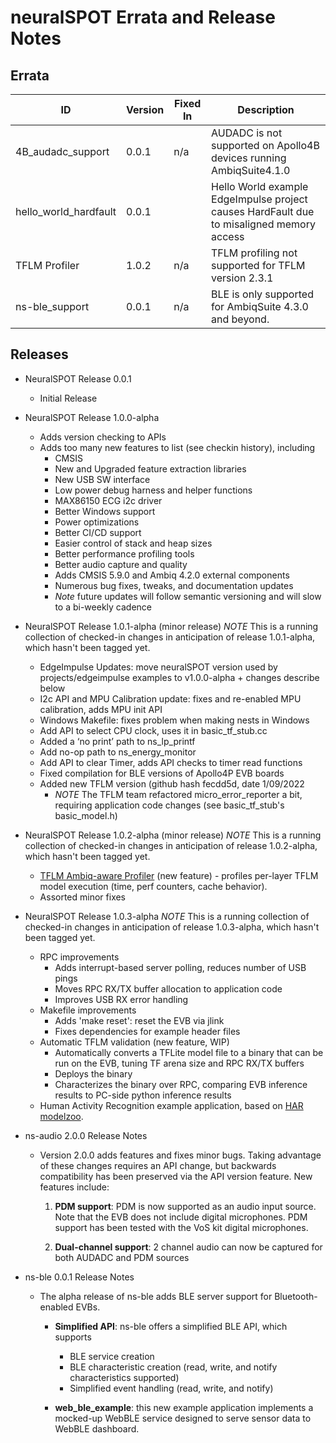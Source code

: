 # neuralSPOT Errata and Release Notes



## Errata

| ID                    | Version | Fixed In | Description                                                  |
| --------------------- | ------- | -------- | ------------------------------------------------------------ |
| 4B_audadc_support     | 0.0.1   | n/a      | AUDADC is not supported on Apollo4B devices running AmbiqSuite4.1.0 |
| hello_world_hardfault | 0.0.1   |          | Hello World example EdgeImpulse project causes HardFault due to misaligned memory access |
| TFLM Profiler         | 1.0.2   | n/a      | TFLM profiling not supported for TFLM version 2.3.1          |
| ns-ble_support        | 0.0.1   | n/a      | BLE is only supported for AmbiqSuite 4.3.0 and beyond.       |



## Releases

- NeuralSPOT Release 0.0.1
  - Initial Release
- NeuralSPOT Release 1.0.0-alpha
  - Adds version checking to APIs
  - Adds too many new features to list (see checkin history), including
    - CMSIS
    - New and Upgraded feature extraction libraries
    - New USB SW interface
    - Low power debug harness and helper functions
    - MAX86150 ECG i2c driver
    - Better Windows support
    - Power optimizations
    - Better CI/CD support
    - Easier control of stack and heap sizes
    - Better performance profiling tools
    - Better audio capture and quality
    - Adds CMSIS 5.9.0 and Ambiq 4.2.0 external components
    - Numerous bug fixes, tweaks, and documentation updates
    - *Note* future updates will follow semantic versioning and will slow to a bi-weekly cadence
- NeuralSPOT Release 1.0.1-alpha (minor release) *NOTE* This is a running collection of checked-in changes in anticipation of release 1.0.1-alpha, which hasn't been tagged yet.
  - EdgeImpulse Updates: move neuralSPOT version used by projects/edgeimpulse examples to v1.0.0-alpha + changes describe below
  - I2c API and MPU Calibration update: fixes and re-enabled MPU calibration, adds MPU init API
  - Windows Makefile: fixes problem when making nests in Windows
  - Add API to select CPU clock, uses it in basic_tf_stub.cc
  - Added a ‘no print’ path to ns_lp_printf
  - Add no-op path to ns_energy_monitor
  - Add API to clear Timer, adds API checks to timer read functions
  - Fixed compilation for BLE versions of Apollo4P EVB boards
  - Added new TFLM version (github hash fecdd5d, date 1/09/2022
    - *NOTE* The TFLM team refactored micro_error_reporter a bit, requiring application code changes (see basic_tf_stub's basic_model.h)
- NeuralSPOT Release 1.0.2-alpha (minor release) *NOTE* This is a running collection of checked-in changes in anticipation of release 1.0.2-alpha, which hasn't been tagged yet.
  - [TFLM Ambiq-aware Profiler](../neuralspot/ns-harness/README.md) (new feature) - profiles per-layer TFLM model execution (time, perf counters, cache behavior).
  - Assorted minor fixes
- NeuralSPOT Release 1.0.3-alpha *NOTE* This is a running collection of checked-in changes in anticipation of release 1.0.3-alpha, which hasn't been tagged yet.
  - RPC improvements
    - Adds interrupt-based server polling, reduces number of USB pings
    - Moves RPC RX/TX buffer allocation to application code
    - Improves USB RX error handling
  - Makefile improvements
    - Adds 'make reset': reset the EVB via jlink
    - Fixes dependencies for example header files
  - Automatic TFLM validation (new feature, WIP)
    - Automatically converts a TFLite model file to a binary that can be run on the EVB, tuning TF arena size and RPC RX/TX buffers
    - Deploys the binary
    - Characterizes the binary over RPC, comparing EVB inference results to PC-side python inference results
  - Human Activity Recognition example application, based on [HAR modelzoo](https://github.com/AmbiqAI/Human-Activity-Recognition).

- ns-audio 2.0.0 Release Notes

  - Version 2.0.0 adds features and fixes minor bugs. Taking advantage of these changes requires an API change, but backwards compatibility has been preserved via the API version feature. New features include:

    1. **PDM support**: PDM is now supported as an audio input source. Note that the EVB does not include digital microphones. PDM support has been tested with the VoS kit digital microphones.

    1. **Dual-channel support**: 2 channel audio can now be captured for both AUDADC and PDM sources

- ns-ble 0.0.1 Release Notes
  - The alpha release of ns-ble adds BLE server support for Bluetooth-enabled EVBs.
    - **Simplified API**: ns-ble offers a simplified BLE API, which supports
      - BLE service creation
      - BLE characteristic creation (read, write, and notify characteristics supported)
      - Simplified event handling (read, write, and notify)

    - **web_ble_example**: this new example application implements a mocked-up WebBLE service designed to serve sensor data to WebBLE dashboard.


